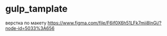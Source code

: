# gulp_tamplate

верстка по макету
https://www.figma.com/file/F6if0X6h51LFk7mii8lnGi/?node-id=5033%3A656